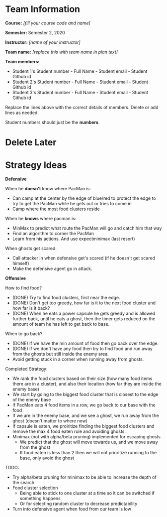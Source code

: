 # Team Information

**Course:** _[fill your course code and name]_

**Semester:** Semester 2, 2020

**Instructor:** _[name of your instructor]_

**Team name:** _[replace this with team name in plan text]_

**Team members:**

* Student 1's Student number - Full Name - Student email - Student Github id
* Student 2's Student number - Full Name - Student email - Student Github id
* Student 3's Student number - Full Name - Student email - Student Github id

Replace the lines above with the correct details of members. Delete or add lines as needed.

Student numbers should just be the **numbers**.

# Delete Later

# Strategy Ideas

**Defensive**

When he **doesn't** know where PacMan is:
- Can camp at the center by the edge of blue/red to protect the edge to try to get the PacMan while he gets out or tries to come in
- Camp where the most food clusters reside

When he **knows** where pacman is:
- MinMax to predict what route the PacMan will go and catch him that way
- Find an algorithm to corner the PacMan
- Learn from his actions. And use expectminimax (last resort)

When ghosts get scared:
- Call attacker in when defensive get's scared (if he doesn't get scared himself)
- Make the defensive agent go in attack.

**Offensive**

How to find food?
- (DONE) Try to find food clusters, first near the edge.
- (DONE) Don't get too greedy, how far is it to the next food cluster and how far is it back?
- (DONE) When he eats a power capsule he gets greedy and is allowed further back, until he eats a ghost, then the timer gets reduced on the amount of team he has left to get back to base.

When to go back?
- (DONE) If we have the min amount of food then go back over the edge.
- (DONE) If we don't have any food then try to find food and run away from the ghosts but still inside the enemy area.
- Avoid getting stuck in a corner when running away from ghosts.

Completed Strategy:
- We rank the food clusters based on their size (how many food items there are in a cluster), and also their location (how far they are inside the enemy base)
- We start by going to the biggest food cluster that is closest to the edge of the enemy base
- If PacMan eats 4 food items in a row, we go back to our base with the food
- If we are in the enemy base, and we see a ghost, we run away from the ghost (doesn't matter to where now)
- If capsule is eaten, we proiritize finding the biggest food clusters and remove the max 4 food eaten rule and avoiding ghosts.
- Minimax (not with alpha/beta pruning) implemented for escaping ghosts
  - We predict that the ghost will move towards us, and we move away from the ghost
  - If food eaten is less than 2 then we will not prioritize running to the base, only avoid the ghost

TODO:
- Try alpha/beta pruning for minimax to be able to increase the depth of the search
- Food cluster selection
  - Being able to stick to one cluster at a time so it can be switched if something happens
  - Or for selecting random cluster to decrease predictability
- Turn into defensive agent when food from our team is low
